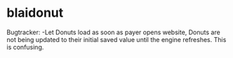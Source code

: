 # blaidonut

Bugtracker:
-Let Donuts load as soon as payer opens website, Donuts are not being updated to their initial saved value until the engine refreshes. This is confusing.
